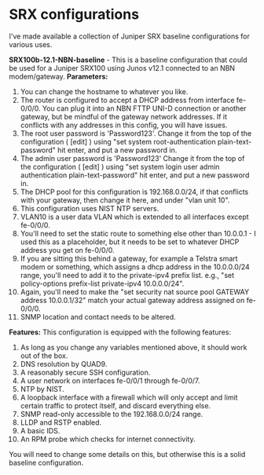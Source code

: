 # SRX configurations
I've made available a collection of Juniper SRX baseline configurations for various uses. 

**SRX100b-12.1-NBN-baseline** - This is a baseline configuration that could be used for a Juniper SRX100 using Junos v12.1 connected to an NBN modem/gateway.
**Parameters:**
1. You can change the hostname to whatever you like.
2. The router is configured to accept a DHCP address from interface fe-0/0/0. You can plug it into an NBN FTTP UNI-D connection or another gateway, but be mindful of the gateway network addresses. If it conflicts with any addresses in this config, you will have issues.
3. The root user password is 'Password123'. Change it from the top of the configuration ( [edit] ) using "set system root-authentication plain-text-password" hit enter, and put a new password in.
4. The admin user password is 'Password123' Change it from the top of the configuration ( [edit] ) using "set system login user admin authentication plain-text-password" hit enter, and put a new password in.
5. The DHCP pool for this configuration is 192.168.0.0/24, if that conflicts with your gateway, then change it here, and under "vlan unit 10".
6. This configuration uses NIST NTP servers.
7. VLAN10 is a user data VLAN which is extended to all interfaces except fe-0/0/0.
8. You'll need to set the static route to something else other than 10.0.0.1 - I used this as a placeholder, but it needs to be set to whatever DHCP address you get on fe-0/0/0.
9. If you are sitting this behind a gateway, for example a Telstra smart modem or something, which assigns a dhcp address in the 10.0.0.0/24 range, you'll need to add it to the private-ipv4 prefix list. e.g., "set policy-options prefix-list private-ipv4 10.0.0.0/24".
10. Again, you'll need to make the "set security nat source pool GATEWAY address 10.0.0.1/32" match your actual gateway address assigned on fe-0/0/0.
11. SNMP location and contact needs to be altered.

**Features:** This configuration is equipped with the following features:
1. As long as you change any variables mentioned above, it should work out of the box.
2. DNS resolution by QUAD9.
3. A reasonably secure SSH configuration.
4. A user network on interfaces fe-0/0/1 through fe-0/0/7.
5. NTP by NIST.
6. A loopback interface with a firewall which will only accept and limit certain traffic to protect itself, and discard everything else.
7. SNMP read-only accessible to the 192.168.0.0/24 range.
8. LLDP and RSTP enabled.
9. A basic IDS.
10. An RPM probe which checks for internet connectivity.

You will need to change some details on this, but otherwise this is a solid baseline configuration.
